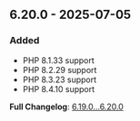 
## 6.20.0 - 2025-07-05

### Added

- PHP 8.1.33 support
- PHP 8.2.29 support
- PHP 8.3.23 support
- PHP 8.4.10 support

**Full Changelog**: [6.19.0...6.20.0](https://github.com/llaville/php-compatinfo-db/compare/6.19.0...6.20.0)

